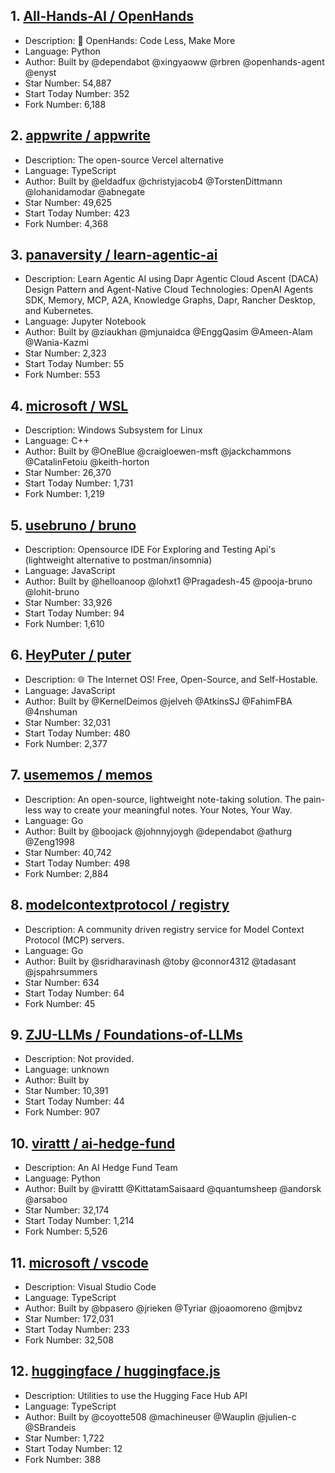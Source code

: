 ## 1. [All-Hands-AI / OpenHands](https://github.com/All-Hands-AI/OpenHands)
- Description: 🙌 OpenHands: Code Less, Make More
- Language: Python
- Author: Built by @dependabot @xingyaoww @rbren @openhands-agent @enyst
- Star Number: 54,887
- Start Today Number: 352
- Fork Number: 6,188

## 2. [appwrite / appwrite](https://github.com/appwrite/appwrite)
- Description: The open-source Vercel alternative
- Language: TypeScript
- Author: Built by @eldadfux @christyjacob4 @TorstenDittmann @lohanidamodar @abnegate
- Star Number: 49,625
- Start Today Number: 423
- Fork Number: 4,368

## 3. [panaversity / learn-agentic-ai](https://github.com/panaversity/learn-agentic-ai)
- Description: Learn Agentic AI using Dapr Agentic Cloud Ascent (DACA) Design Pattern and Agent-Native Cloud Technologies: OpenAI Agents SDK, Memory, MCP, A2A, Knowledge Graphs, Dapr, Rancher Desktop, and Kubernetes.
- Language: Jupyter Notebook
- Author: Built by @ziaukhan @mjunaidca @EnggQasim @Ameen-Alam @Wania-Kazmi
- Star Number: 2,323
- Start Today Number: 55
- Fork Number: 553

## 4. [microsoft / WSL](https://github.com/microsoft/WSL)
- Description: Windows Subsystem for Linux
- Language: C++
- Author: Built by @OneBlue @craigloewen-msft @jackchammons @CatalinFetoiu @keith-horton
- Star Number: 26,370
- Start Today Number: 1,731
- Fork Number: 1,219

## 5. [usebruno / bruno](https://github.com/usebruno/bruno)
- Description: Opensource IDE For Exploring and Testing Api's (lightweight alternative to postman/insomnia)
- Language: JavaScript
- Author: Built by @helloanoop @lohxt1 @Pragadesh-45 @pooja-bruno @lohit-bruno
- Star Number: 33,926
- Start Today Number: 94
- Fork Number: 1,610

## 6. [HeyPuter / puter](https://github.com/HeyPuter/puter)
- Description: 🌐 The Internet OS! Free, Open-Source, and Self-Hostable.
- Language: JavaScript
- Author: Built by @KernelDeimos @jelveh @AtkinsSJ @FahimFBA @4nshuman
- Star Number: 32,031
- Start Today Number: 480
- Fork Number: 2,377

## 7. [usememos / memos](https://github.com/usememos/memos)
- Description: An open-source, lightweight note-taking solution. The pain-less way to create your meaningful notes. Your Notes, Your Way.
- Language: Go
- Author: Built by @boojack @johnnyjoygh @dependabot @athurg @Zeng1998
- Star Number: 40,742
- Start Today Number: 498
- Fork Number: 2,884

## 8. [modelcontextprotocol / registry](https://github.com/modelcontextprotocol/registry)
- Description: A community driven registry service for Model Context Protocol (MCP) servers.
- Language: Go
- Author: Built by @sridharavinash @toby @connor4312 @tadasant @jspahrsummers
- Star Number: 634
- Start Today Number: 64
- Fork Number: 45

## 9. [ZJU-LLMs / Foundations-of-LLMs](https://github.com/ZJU-LLMs/Foundations-of-LLMs)
- Description: Not provided.
- Language: unknown
- Author: Built by
- Star Number: 10,391
- Start Today Number: 44
- Fork Number: 907

## 10. [virattt / ai-hedge-fund](https://github.com/virattt/ai-hedge-fund)
- Description: An AI Hedge Fund Team
- Language: Python
- Author: Built by @virattt @KittatamSaisaard @quantumsheep @andorsk @arsaboo
- Star Number: 32,174
- Start Today Number: 1,214
- Fork Number: 5,526

## 11. [microsoft / vscode](https://github.com/microsoft/vscode)
- Description: Visual Studio Code
- Language: TypeScript
- Author: Built by @bpasero @jrieken @Tyriar @joaomoreno @mjbvz
- Star Number: 172,031
- Start Today Number: 233
- Fork Number: 32,508

## 12. [huggingface / huggingface.js](https://github.com/huggingface/huggingface.js)
- Description: Utilities to use the Hugging Face Hub API
- Language: TypeScript
- Author: Built by @coyotte508 @machineuser @Wauplin @julien-c @SBrandeis
- Star Number: 1,722
- Start Today Number: 12
- Fork Number: 388